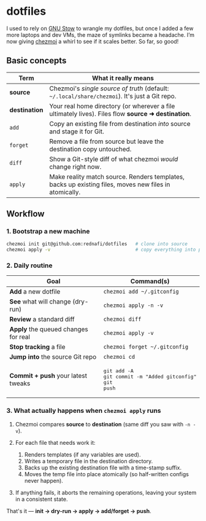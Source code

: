 # dotfiles

I used to rely on [GNU Stow] to wrangle my dotfiles, but once I added a few more laptops and dev VMs, the maze of
symlinks became a headache. I’m now giving [chezmoi] a whirl to see if it scales better. So far, so good!


## Basic concepts

| Term             | What it really means                                                                                     |
| ---------------- | --------------------------------------------------------------------------------------------------------- |
| **source**       | Chez­moi's *single source of truth* (default: `~/.local/share/chezmoi`). It's just a Git repo.            |
| **destination**  | Your real home directory (or wherever a file ultimately lives). Files flow **source ➜ destination**.      |
| `add`            | Copy an existing file from destination *into* source and stage it for Git.                                |
| `forget`         | Remove a file from source but leave the destination copy untouched.                                       |
| `diff`           | Show a Git-style diff of what chezmoi *would* change right now.                                           |
| `apply`          | Make reality match source. Renders templates, backs up existing files, moves new files in atomically.     |


## Workflow

### 1. Bootstrap a new machine

```sh
chezmoi init git@github.com:rednafi/dotfiles   # clone into source
chezmoi apply -v                               # copy everything into place verbosely
````

### 2. Daily routine

| Goal                                  | Command(s)                                                           |
| ------------------------------------- | -------------------------------------------------------------------- |
| **Add** a new dotfile                 | `chezmoi add ~/.gitconfig`                                           |
| **See** what will change (dry-run)    | `chezmoi apply -n -v`                                                |
| **Review** a standard diff            | `chezmoi diff`                                                       |
| **Apply** the queued changes for real | `chezmoi apply -v`                                                   |
| **Stop tracking** a file              | `chezmoi forget ~/.gitconfig`                                        |
| **Jump into** the source Git repo     | `chezmoi cd`                                                         |
| **Commit + push** your latest tweaks  | <pre>git add -A<br>git commit -m "Added gitconfig"<br>git push</pre> |

### 3. What actually happens when `chezmoi apply` runs

1. Chez­moi compares **source** to **destination** (same diff you saw with `-n -v`).
2. For each file that needs work it:

   1. Renders templates (if any variables are used).
   2. Writes a temporary file in the destination directory.
   3. Backs up the existing destination file with a time-stamp suffix.
   4. Moves the temp file into place atomically (so half-written configs never happen).
3. If anything fails, it aborts the remaining operations, leaving your system in a consistent state.

That's it — **init → dry-run → apply → add/forget → push**.

[gnu stow]: https://www.gnu.org/software/stow/
[chezmoi]: https://www.chezmoi.io/
